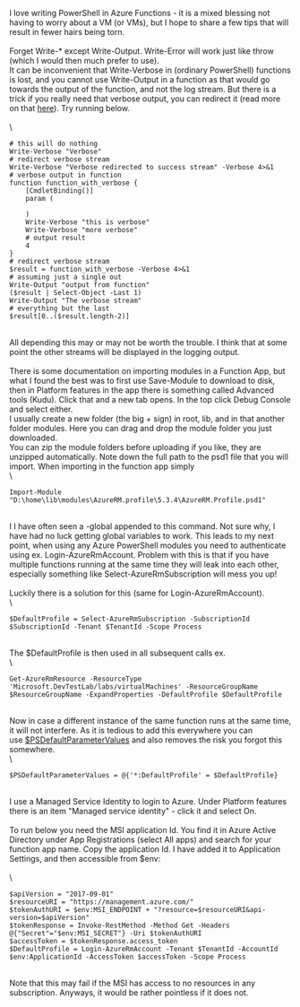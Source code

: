 I love writing PowerShell in Azure Functions - it is a mixed blessing
not having to worry about a VM (or VMs), but I hope to share a few tips
that will result in fewer hairs being torn.\
\
Forget Write-\* except Write-Output. Write-Error will work just like
throw (which I would then much prefer to use).\
It can be inconvenient that Write-Verbose in (ordinary PowerShell)
functions is lost, and you cannot use Write-Output in a function as that
would go towards the output of the function, and not the log stream. But
there is a trick if you really need that verbose output, you can
redirect it (read more on that
[here](https://blogs.technet.microsoft.com/heyscriptingguy/2014/03/30/understanding-streams-redirection-and-write-host-in-powershell/)).
Try running below.\
\
\

<div>

    # this will do nothing
    Write-Verbose "Verbose"
    # redirect verbose stream
    Write-Verbose "Verbose redirected to success stream" -Verbose 4>&1
    # verbose output in function
    function function_with_verbose {
        [CmdletBinding()]
        param (
            
        )
        Write-Verbose "this is verbose"
        Write-Verbose "more verbose"
        # output result
        4
    }
    # redirect verbose stream
    $result = function_with_verbose -Verbose 4>&1
    # assuming just a single out
    Write-Output "output from function"
    ($result | Select-Object -Last 1)
    Write-Output "The verbose stream"
    # everything but the last
    $result[0..($result.length-2)]

</div>

\
All depending this may or may not be worth the trouble. I think that at
some point the other streams will be displayed in the logging output.\
\
There is some documentation on importing modules in a Function App, but
what I found the best was to first use Save-Module to download to disk,
then in Platform features in the app there is something called Advanced
tools (Kudu). Click that and a new tab opens. In the top click Debug
Console and select either.\
I usually create a new folder (the big + sign) in root, lib, and in that
another folder modules. Here you can drag and drop the module folder you
just downloaded.\
You can zip the module folders before uploading if you like, they are
unzipped automatically. Note down the full path to the psd1 file that
you will import. When importing in the function app simply\
\

<div>

    Import-Module "D:\home\lib\modules\AzureRM.profile\5.3.4\AzureRM.Profile.psd1"

</div>

\
I I have often seen a -global appended to this command. Not sure why, I
have had no luck getting global variables to work. This leads to my next
point, when using any Azure PowerShell modules you need to authenticate
using ex. Login-AzureRmAccount. Problem with this is that if you have
multiple functions running at the same time they will leak into each
other, especially something like Select-AzureRmSubscription will mess
you up!\
\
Luckily there is a solution for this (same for Login-AzureRmAccount).\
\

<div>

    $DefaultProfile = Select-AzureRmSubscription -SubscriptionId $SubscriptionId -Tenant $TenantId -Scope Process

</div>

\
The \$DefaultProfile is then used in all subsequent calls ex.\
\

<div>

    Get-AzureRmResource -ResourceType 'Microsoft.DevTestLab/labs/virtualMachines' -ResourceGroupName $ResourceGroupName -ExpandProperties -DefaultProfile $DefaultProfile

</div>

\
Now in case a different instance of the same function runs at the same
time, it will not interfere. As it is tedious to add this everywhere you
can
use [\$PSDefaultParameterValues](https://docs.microsoft.com/en-us/powershell/module/microsoft.powershell.core/about/about_parameters_default_values?view=powershell-6) and
also removes the risk you forgot this somewhere.\
\

<div>

    $PSDefaultParameterValues = @{'*:DefaultProfile' = $DefaultProfile}

</div>

\
I use a Managed Service Identity to login to Azure. Under Platform
features there is an item \"Managed service identity\" - click it and
select On.\
\
To run below you need the MSI application Id. You find it in Azure
Active Directory under App Registrations (select All apps) and search
for your function app name. Copy the application Id. I have added it to
Application Settings, and then accessible from \$env:\
\
\

<div>

    $apiVersion = "2017-09-01"
    $resourceURI = "https://management.azure.com/"
    $tokenAuthURI = $env:MSI_ENDPOINT + "?resource=$resourceURI&api-version=$apiVersion"
    $tokenResponse = Invoke-RestMethod -Method Get -Headers @{"Secret"="$env:MSI_SECRET"} -Uri $tokenAuthURI
    $accessToken = $tokenResponse.access_token
    $DefaultProfile = Login-AzureRmAccount -Tenant $TenantId -AccountId $env:ApplicationId -AccessToken $accessToken -Scope Process

</div>

\
Note that this may fail if the MSI has access to no resources in any
subscription. Anyways, it would be rather pointless if it does not.

<div>

</div>
